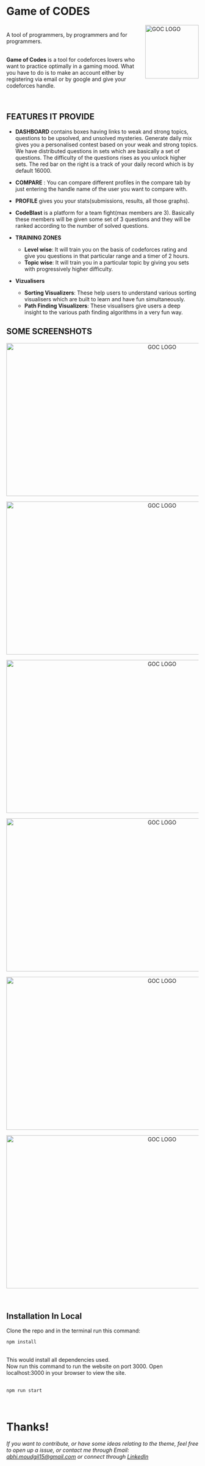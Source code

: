 # Game of CODES

<img src="https://gameofcodes.herokuapp.com/resources/logo/logo_dark.png" align="right"
     alt="GOC LOGO" width="140" height="140">

<br>
A tool of programmers, by programmers and for programmers.
<br>
<br>

**Game of Codes** is a tool for codeforces lovers who want to practice optimally in a gaming mood. What you have to do is to make an account either by registering via email or by google and give your codeforces handle.

<br>

## FEATURES IT PROVIDE


* **DASHBOARD** contains boxes having links to weak and strong topics, questions to be upsolved, and unsolved mysteries. Generate daily mix gives you a personalised contest based on your weak and strong topics. We have distributed questions in sets which are basically a set of questions. The difficulty of the questions rises as you unlock higher sets. The red bar on the right is a track of your daily record which is by default 16000.
* **COMPARE** : You can compare different profiles in the compare tab by just entering the handle name of the user you want to compare with.

* **PROFILE** gives you your stats(submissions, results, all those graphs).
* **CodeBlast** is a platform for a team fight(max members are 3). Basically these members will be given some set of 3 questions and they will be ranked according to the number of solved questions.

* **TRAINING ZONES** 
  * **Level wise**: It will train you on the basis of codeforces rating and give you questions in that particular range and a timer of 2 hours.
  * **Topic wise**: It will train you in a particular topic by giving you sets with progressively higher difficulty.
* **Vizualisers**
  * **Sorting Visualizers**: These help users to understand various sorting visualisers which are built to learn and have fun simultaneously.
  * **Path Finding Visualizers**: These visualisers give users a deep insight to the various path finding algorithms in a very fun way.
## SOME SCREENSHOTS

<p align="center">
<img src="https://abhi-824.github.io/Game-of-CODES/publicis/resources/screenshots/dashboard.PNG"
     alt="GOC LOGO" width="800" height="400">
</p>
<p align="center">
<img src="https://abhi-824.github.io/Game-of-CODES/publicis/resources/screenshots/compare.PNG"
     alt="GOC LOGO" width="800" height="400">
</p>
<p align="center">
<img src="https://abhi-824.github.io/Game-of-CODES/publicis/resources/screenshots/weak_topics.PNG"
     alt="GOC LOGO" width="800" height="400">
</p>
<p align="center">
<img src="https://abhi-824.github.io/Game-of-CODES/publicis/resources/screenshots/sorting_vis.PNG"
     alt="GOC LOGO" width="800" height="400">
</p>
<p align="center">
<img src="https://abhi-824.github.io/Game-of-CODES/publicis/resources/screenshots/profile.PNG"
     alt="GOC LOGO" width="800" height="400">
</p>
<p align="center">
<img src="https://abhi-824.github.io/Game-of-CODES/publicis/resources/screenshots/bfs.PNG"
     alt="GOC LOGO" width="800" height="400">
</p>

<br>

## Installation In Local

Clone the repo and in the terminal run this command:

```
npm install
```
<br>
This would install all dependencies used. 
<br>
Now run this command to run the website on port 3000. Open localhost:3000 in your browser to view the site.
<br>
<br>

```
npm run start
```

<br>

# Thanks!

*If you want to contribute, or have some ideas relating to the theme, feel free to open up a issue, or contact me through Email: abhi.moudgil15@gmail.com or connect through <a href="https://www.linkedin.com/in/abhinandan-sharma-0a2633175/" target="_blank">LinkedIn</a>*
